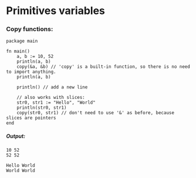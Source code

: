# Primitives variables
### Copy functions:

```
package main

fn main()
    a, b := 10, 52
    println(a, b) 
    copy(&a, &b) // 'copy' is a built-in function, so there is no need to import anything.
    println(a, b)
   
    println() // add a new line

    // also works with slices:
    str0, str1 := "Hello", "World"
    println(str0, str1)
    copy(str0, str1) // don't need to use '&' as before, because slices are pointers
end
```

##### Output:
```
10 52
52 52

Hello World
World World
```
